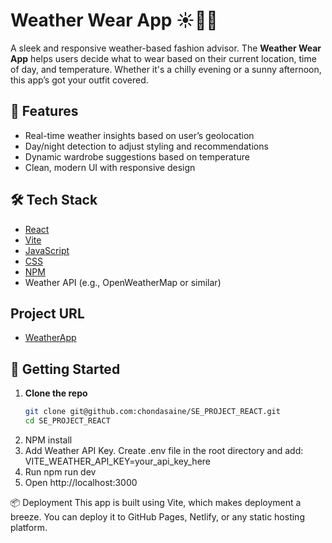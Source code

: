 # Weather Wear App ☀️🌙🧥

A sleek and responsive weather-based fashion advisor. The **Weather Wear App** helps users decide what to wear based on their current location, time of day, and temperature. Whether it's a chilly evening or a sunny afternoon, this app’s got your outfit covered.

## 🌟 Features

- Real-time weather insights based on user’s geolocation
- Day/night detection to adjust styling and recommendations
- Dynamic wardrobe suggestions based on temperature
- Clean, modern UI with responsive design

## 🛠 Tech Stack

- [React](https://reactjs.org/)
- [Vite](https://vitejs.dev/)
- [JavaScript](https://developer.mozilla.org/en-US/docs/Web/JavaScript)
- [CSS](https://developer.mozilla.org/en-US/docs/Web/CSS)
- [NPM](https://www.npmjs.com/)
- Weather API (e.g., OpenWeatherMap or similar)

## Project URL

- [WeatherApp](https://github.com/chondasaine/SE_PROJECT_REACT.git)

## 🚀 Getting Started

1. **Clone the repo**
   ```bash
   git clone git@github.com:chondasaine/SE_PROJECT_REACT.git
   cd SE_PROJECT_REACT
   ```
2. NPM install
3. Add Weather API Key. Create .env file in the root directory and add: VITE_WEATHER_API_KEY=your_api_key_here
4. Run npm run dev
5. Open http://localhost:3000

📦 Deployment
This app is built using Vite, which makes deployment a breeze. You can deploy it to GitHub Pages, Netlify, or any static hosting platform.
